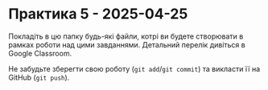 # Практика 5 - 2025-04-25

Покладіть в цю папку будь-які файли, котрі ви будете створювати в рамках роботи
над цими завданнями.  Детальний перелік дивіться в Google Classroom.

Не забудьте зберегти свою роботу (`git add`/`git commit`) та викласти її на
GitHub (`git push`).
